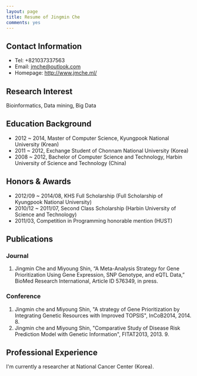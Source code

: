 ```yaml
---
layout: page
title: Resume of Jingmin Che
comments: yes
---
```


## Contact Information

- Tel: +821037337563
- Email: jmche@outlook.com
- Homepage: <http://www.jmche.ml/>

## Research Interest

Bioinformatics, Data mining, Big Data

## Education Background

- 2012 ~ 2014, Master of Computer Science, Kyungpook National University (Krean)
- 2011 ~ 2012, Exchange Student of Chonnam National University (Korea)
- 2008 ~ 2012, Bachelor of Computer Science and Technology, Harbin University of Science and Technology (China)


## Honors & Awards

- 2012/09 ~ 2014/08, KHS Full Scholarship (Full Scholarship of Kyungpook National University)
- 2010/12 ~ 2011/07, Second Class Scholarship (Harbin University of Science and Technology)
- 2011/03, Competition in Programming honorable mention (HUST)


## Publications

### Journal

1. Jingmin Che and Miyoung Shin, “A Meta-Analysis Strategy for Gene Prioritization Using Gene Expression, SNP Genotype, and eQTL Data,” BioMed Research International, Article ID 576349, in press.

### Conference

1. Jingmin che and Miyoung Shin, "A strategy of Gene Prioritization by Integrating Genetic Resources with Improved TOPSIS", InCoB2014, 2014. 8.
1. Jingmin che and Miyoung Shin, "Comparative Study of Disease Risk Prediction Model with Genetic Information", FITAT2013, 2013. 9.


## Professional Experience

I'm currently a researcher at National Cancer Center (Korea).
